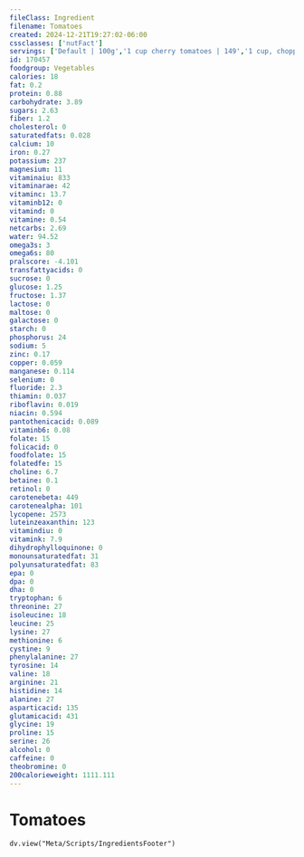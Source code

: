 ```yaml
---
fileClass: Ingredient
filename: Tomatoes
created: 2024-12-21T19:27:02-06:00
cssclasses: ['nutFact']
servings: ['Default | 100g','1 cup cherry tomatoes | 149','1 cup, chopped or sliced | 180','1 italian tomato | 62','1 cherry | 17','1 large whole (3 inch dia) | 182','1 medium whole (2-3/5 inch dia) | 123','1 slice, medium (1/4 inch thick) | 20','1 plum tomato | 62','1 small whole (2-2/5 inch dia) | 91']
id: 170457
foodgroup: Vegetables
calories: 18
fat: 0.2
protein: 0.88
carbohydrate: 3.89
sugars: 2.63
fiber: 1.2
cholesterol: 0
saturatedfats: 0.028
calcium: 10
iron: 0.27
potassium: 237
magnesium: 11
vitaminaiu: 833
vitaminarae: 42
vitaminc: 13.7
vitaminb12: 0
vitamind: 0
vitamine: 0.54
netcarbs: 2.69
water: 94.52
omega3s: 3
omega6s: 80
pralscore: -4.101
transfattyacids: 0
sucrose: 0
glucose: 1.25
fructose: 1.37
lactose: 0
maltose: 0
galactose: 0
starch: 0
phosphorus: 24
sodium: 5
zinc: 0.17
copper: 0.059
manganese: 0.114
selenium: 0
fluoride: 2.3
thiamin: 0.037
riboflavin: 0.019
niacin: 0.594
pantothenicacid: 0.089
vitaminb6: 0.08
folate: 15
folicacid: 0
foodfolate: 15
folatedfe: 15
choline: 6.7
betaine: 0.1
retinol: 0
carotenebeta: 449
carotenealpha: 101
lycopene: 2573
luteinzeaxanthin: 123
vitamindiu: 0
vitamink: 7.9
dihydrophylloquinone: 0
monounsaturatedfat: 31
polyunsaturatedfat: 83
epa: 0
dpa: 0
dha: 0
tryptophan: 6
threonine: 27
isoleucine: 18
leucine: 25
lysine: 27
methionine: 6
cystine: 9
phenylalanine: 27
tyrosine: 14
valine: 18
arginine: 21
histidine: 14
alanine: 27
asparticacid: 135
glutamicacid: 431
glycine: 19
proline: 15
serine: 26
alcohol: 0
caffeine: 0
theobromine: 0
200calorieweight: 1111.111
---
```


# Tomatoes

```dataviewjs
dv.view("Meta/Scripts/IngredientsFooter")
```